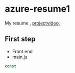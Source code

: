 # azure-resume1
My resume , [projectvideo.]() 
## First step 
 - Front end
- main.js 
```js
const
```